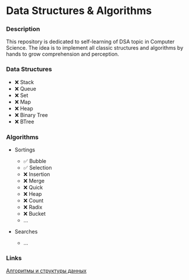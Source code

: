 # Data Structures & Algorithms

### Description

This repository is dedicated to self-learning of DSA topic in Computer Science. The idea is to implement all classic structures and algorithms by hands to grow comprehension and perception.

### Data Structures

- ❌ Stack
- ❌ Queue
- ❌ Set
- ❌ Map
- ❌ Heap
- ❌ Binary Tree
- ❌ BTree

### Algorithms

- Sortings

  - ✅ Bubble
  - ✅ Selection
  - ❌ Insertion
  - ❌ Merge
  - ❌ Quick
  - ❌ Heap
  - ❌ Count
  - ❌ Radix
  - ❌ Bucket
  - ...

- Searches

  - ...

### Links

[Алгоритмы и структуры данных](https://t.me/the_algorithms)
